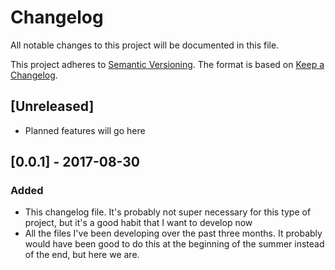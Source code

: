 # Changelog
All notable changes to this project will be documented in this file.

This project adheres to [Semantic Versioning](http://semver.org/spec/v2.0.0.html). The format is based on [Keep a Changelog](http://keepachangelog.com/en/1.0.0/).

## [Unreleased]
- Planned features will go here

[//]: # (##[v.v.v] - YYY-MM-DD)
[//]: # (### Added)
[//]: # (### Changed)
[//]: # (### Fixed)
[//]: # (### Removed)


## [0.0.1] - 2017-08-30
### Added
- This changelog file. It's probably not super necessary for this type of project, but it's a good habit that I want to develop now
- All the files I've been developing over the past three months. It probably would have been good to do this at the beginning of the summer instead of the end, but here we are.